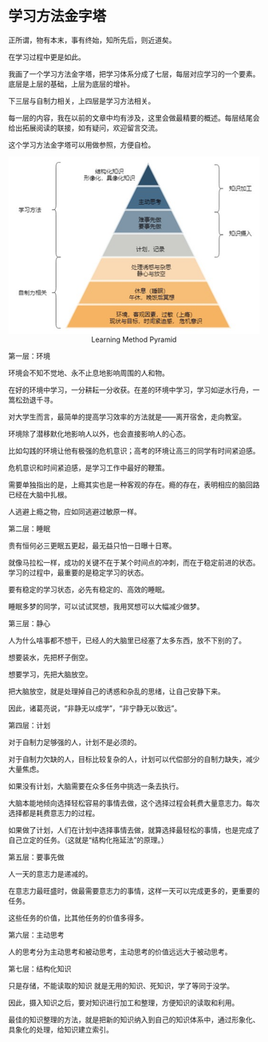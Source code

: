 # 学习方法金字塔

正所谓，物有本末，事有终始，知所先后，则近道矣。

在学习过程中更是如此。

我画了一个学习方法金字塔，把学习体系分成了七层，每层对应学习的一个要素。底层是上层的基础，上层为底层的增补。

下三层与自制力相关，上四层是学习方法相关。

每一层的内容，我在以前的文章中均有涉及，这里会做最精要的概述。每层结尾会给出拓展阅读的联接，如有疑问，欢迎留言交流。

这个学习方法金字塔可以用做参照，方便自检。

<div align=center>
<img src="Learning-Method-Pyramid.jpg"/>
</div align=center>

<div align=center>
<h>Learning Method Pyramid<h>
</div>





第一层：环境

环境会不知不觉地、永不止息地影响周围的人和物。

在好的环境中学习，一分耕耘一分收获。在差的环境中学习，学习如逆水行舟，一篙松劲退千寻。

对大学生而言，最简单的提高学习效率的方法就是——离开宿舍，走向教室。



环境除了潜移默化地影响人以外，也会直接影响人的心态。

比如勾践的环境让他有极强的危机意识；高考的环境让高三的同学有时间紧迫感。

危机意识和时间紧迫感，是学习工作中最好的鞭策。



需要单独指出的是，上瘾其实也是一种客观的存在。瘾的存在，表明相应的脑回路已经在大脑中扎根。

人逃避上瘾之物，应如同逃避过敏原一样。




第二层：睡眠

贵有恒何必三更眠五更起，最无益只怕一日曝十日寒。

就像马拉松一样，成功的关键不在于某个时间点的冲刺，而在于稳定前进的状态。学习的过程中，最重要的是稳定学习的状态。

要有稳定的学习状态，必先有稳定的、高效的睡眠。

睡眠多梦的同学，可以试试冥想，我用冥想可以大幅减少做梦。



第三层：静心

人为什么啥事都不想干，已经人的大脑里已经塞了太多东西，放不下别的了。

想要装水，先把杯子倒空。

想要学习，先把大脑放空。

把大脑放空，就是处理掉自己的诱惑和杂乱的思绪，让自己安静下来。

因此，诸葛亮说，“非静无以成学”，“非宁静无以致远”。



第四层：计划

对于自制力足够强的人，计划不是必须的。

对于自制力欠缺的人，目标比较复杂的人，计划可以代偿部分的自制力缺失，减少大量焦虑。

如果没有计划，大脑需要在众多任务中挑选一条去执行。

大脑本能地倾向选择轻松容易的事情去做，这个选择过程会耗费大量意志力。每次选择都是耗费意志力的过程。

如果做了计划，人们在计划中选择事情去做，就算选择最轻松的事情，也是完成了自己立定的任务。（这就是“结构化拖延法”的原理。）



第五层：要事先做

人一天的意志力是递减的。

在意志力最旺盛时，做最需要意志力的事情，这样一天可以完成更多的，更重要的任务。

这些任务的价值，比其他任务的价值多得多。



第六层：主动思考

人的思考分为主动思考和被动思考，主动思考的价值远远大于被动思考。


第七层：结构化知识

只是存储，不能读取的知识 就是无用的知识、死知识，学了等同于没学。

因此，摄入知识之后，要对知识进行加工和整理，方便知识的读取和利用。

最佳的知识整理的方法，就是把新的知识纳入到自己的知识体系中，通过形象化、具象化的处理，给知识建立索引。


